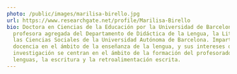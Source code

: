 ```yaml
---
photo: /public/images/marilisa-birello.jpg
url: https://www.researchgate.net/profile/Marilisa-Birello
bio: Doctora en Ciencias de la Educación por la Universidad de Barcelona y
  profesora agregada del Departamento de Didáctica de la Lengua, la Literatura y
  las Ciencias Sociales de la Universidad Autónoma de Barcelona. Imparte
  docencia en el ámbito de la enseñanza de la lengua, y sus intereses de
  investigación se centran en el ámbito de la formación del profesorado de
  lenguas, la escritura y la retroalimentación escrita.
---
```

